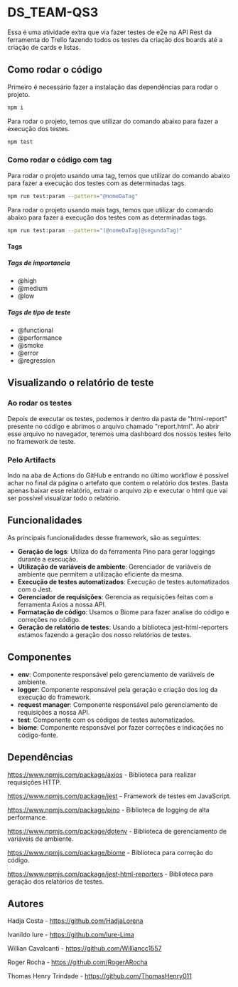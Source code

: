 # DS_TEAM-QS3
Essa é uma atividade extra que via fazer testes de e2e na API Rest da ferramenta do Trello fazendo todos os testes da criação dos boards até a criação de cards e listas.

## Como rodar o código

Primeiro é necessário fazer a instalação das dependências para rodar o projeto.
```bash
npm i
```

Para rodar o projeto, temos que utilizar do comando abaixo para fazer a execução dos testes.
```bash
npm test
```

### Como rodar o código com tag
Para rodar o projeto usando uma tag, temos que utilizar do comando abaixo para fazer a execução dos testes com as determinadas tags.
```bash
npm run test:param --pattern="@nomeDaTag"
```

Para rodar o projeto usando mais tags, temos que utilizar do comando abaixo para fazer a execução dos testes com as determinadas tags.
```bash
npm run test:param --pattern="(@nomeDaTag|@segundaTag)"
```

#### Tags

##### Tags de importancia
- @high
- @medium
- @low

##### Tags de tipo de teste
- @functional
- @performance
- @smoke
- @error
- @regression

## Visualizando o relatório de teste

### Ao rodar os testes
Depois de executar os testes, podemos ir dentro da pasta de "html-report" presente no código e abrimos o arquivo chamado "report.html". Ao abrir esse arquivo no navegador, teremos uma dashboard dos nossos testes feito no framework de teste.

### Pelo Artifacts
Indo na aba de Actions do GitHub e entrando no último workflow é possível achar no final da página o artefato que contem o relatório dos testes. Basta apenas baixar esse relatório, extrair o arquivo zip e executar o html que vai ser possível visualizar todo o relatório.


## Funcionalidades
As principais funcionalidades desse framework, são as seguintes:
- **Geração de logs**: Utiliza do da ferramenta Pino para gerar loggings durante a execução.
- **Utilização de variáveis de ambiente**: Gerenciador de variáveis de ambiente que permitem a utilização eficiente da mesma.
- **Execução de testes automatizados**: Execução de testes automatizados com o Jest.
- **Gerenciador de requisições**: Gerencia as requisições feitas com a ferramenta Axios a nossa API.
- **Formatação de código**: Usamos o Biome para fazer analise do código e correções no código.
- **Geração de relatório de testes**: Usando a biblioteca jest-html-reporters estamos fazendo a geração dos nosso relatórios de testes.

## Componentes
- **env**: Componente responsável pelo gerenciamento de variáveis de ambiente.
- **logger**: Componente responsável pela geração e criação dos log da execução do framework.
- **request manager**: Componente responsável pelo gerenciamento de requisições a nossa API.
- **test**: Componente com os códigos de testes automatizados.
- **biome**: Componente responsável por fazer correções e indicações no código-fonte.

## Dependências

https://www.npmjs.com/package/axios - Biblioteca para realizar requisições HTTP.

https://www.npmjs.com/package/jest - Framework de testes em JavaScript.

https://www.npmjs.com/package/pino - Biblioteca de logging de alta performance.

https://www.npmjs.com/package/dotenv - Biblioteca de gerenciamento de variáveis de ambiente.

https://www.npmjs.com/package/biome - Biblioteca para correção do código.

https://www.npmjs.com/package/jest-html-reporters - Biblioteca para geração dos relatórios de testes.

## Autores

Hadja Costa - https://github.com/HadjaLorena

Ivanildo Iure - https://github.com/Iure-Lima

Willian Cavalcanti - https://github.com/Williancc1557

Roger Rocha - https://github.com/RogerARocha

Thomas Henry Trindade - https://github.com/ThomasHenry011
